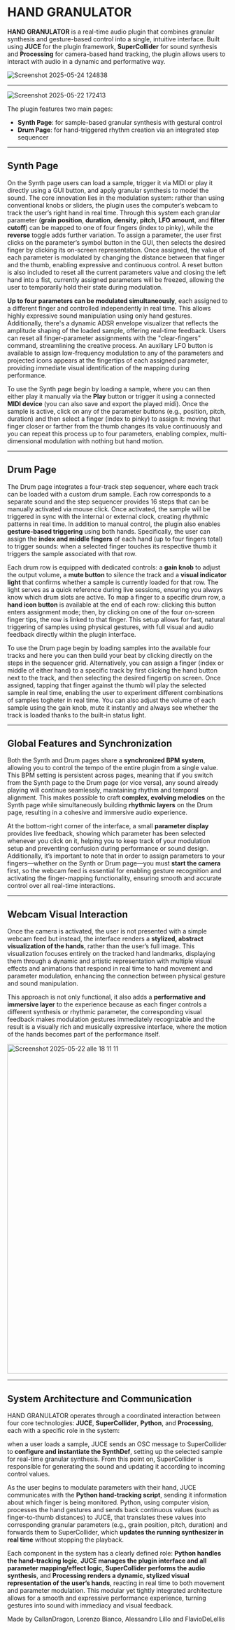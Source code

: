 # HAND GRANULATOR

**HAND GRANULATOR** is a real-time audio plugin that combines granular synthesis and gesture-based control into a single, intuitive interface. Built using **JUCE** for the plugin framework, **SuperCollider** for sound synthesis and **Processing** for camera-based hand tracking, the plugin allows users to interact with audio in a dynamic and performative way.

![Screenshot 2025-05-24 124838](https://github.com/user-attachments/assets/3fd26fe8-7e22-4e70-8751-aafa27e21886)

---

![Screenshot 2025-05-22 172413](https://github.com/user-attachments/assets/45863c3c-180a-4508-a8f0-0eae5f02c844)



The plugin features two main pages:

- **Synth Page**: for sample-based granular synthesis with gestural control
- **Drum Page**: for hand-triggered rhythm creation via an integrated step sequencer

---


## Synth Page

On the Synth page users can load a sample, trigger it via MIDI or play it directly using a GUI button, and apply granular synthesis to model the sound. The core innovation lies in the modulation system: rather than using conventional knobs or sliders, the plugin uses the computer’s webcam to track the user’s right hand in real time. Through this system each granular parameter (**grain position**, **duration**, **density**, **pitch**, **LFO amount**, and **filter cutoff**) can be mapped to one of four fingers (index to pinky), while the **reverse** toggle adds further variation. To assign a parameter, the user first clicks on the parameter’s symbol button in the GUI, then selects the desired finger by clicking its on-screen representation. Once assigned, the value of each parameter is modulated by changing the distance between that finger and the thumb, enabling expressive and continuous control. A reset button is also included to reset all the current parameters value and closing the left hand into a fist, currently assigned parameters will be freezed, allowing the user to temporarily hold their state during modulation.

**Up to four parameters can be modulated simultaneously**, each assigned to a different finger and controlled independently in real time. This allows highly expressive sound manipulation using only hand gestures. Additionally, there's a dynamic ADSR envelope visualizer that reflects the amplitude shaping of the loaded sample, offering real-time feedback. Users can reset all finger-parameter assignments with the "clear-fingers" command, streamlining the creative process. An auxiliary LFO button is available to assign low-frequency modulation to any of the parameters and projected icons appears at the fingertips of each assigned parameter, providing immediate visual identification of the mapping during performance.

To use the Synth page begin by loading a sample, where you can then either play it manually via the **Play** button or trigger it using a connected **MIDI device** (you can also save and export the played midi). Once the sample is active, click on any of the parameter buttons (e.g., position, pitch, duration) and then select a finger (index to pinky) to assign it: moving that finger closer or farther from the thumb changes its value continuously and you can repeat this process up to four parameters, enabling complex, multi-dimensional modulation with nothing but hand motion.

---

## Drum Page

The Drum page integrates a four-track step sequencer, where each track can be loaded with a custom drum sample. Each row corresponds to a separate sound and the step sequencer provides 16 steps that can be manually activated via mouse click. Once activated, the sample will be triggered in sync with the internal or external clock, creating rhythmic patterns in real time. In addition to manual control, the plugin also enables **gesture-based triggering** using both hands. Specifically, the user can assign the **index and middle fingers** of each hand (up to four fingers total) to trigger sounds: when a selected finger touches its respective thumb it triggers the sample associated with that row.

Each drum row is equipped with dedicated controls: a **gain knob** to adjust the output volume, a **mute button** to silence the track and a **visual indicator light** that confirms whether a sample is currently loaded for that row. The light serves as a quick reference during live sessions, ensuring you always know which drum slots are active. To map a finger to a specific drum row, a **hand icon button** is available at the end of each row: clicking this button enters assignment mode; then, by clicking on one of the four on-screen finger tips, the row is linked to that finger. This setup allows for fast, natural triggering of samples using physical gestures, with full visual and audio feedback directly within the plugin interface.

To use the Drum page begin by loading samples into the available four tracks and here you can then build your beat by clicking directly on the steps in the sequencer grid. Alternatively, you can assign a finger (index or middle of either hand) to a specific track by first clicking the hand button next to the track, and then selecting the desired fingertip on screen. Once assigned, tapping that finger against the thumb will play the selected sample in real time, enabling the user to experiment different combinations of samples togheter in real time. You can also adjust the volume of each sample using the gain knob, mute it instantly and always see whether the track is loaded thanks to the built-in status light.

---

## Global Features and Synchronization

Both the Synth and Drum pages share a **synchronized BPM system**, allowing you to control the tempo of the entire plugin from a single value. This BPM setting is persistent across pages, meaning that if you switch from the Synth page to the Drum page (or vice versa), any sound already playing will continue seamlessly, maintaining rhythm and temporal alignment. This makes possible to craft **complex, evolving melodies** on the Synth page while simultaneously building **rhythmic layers** on the Drum page, resulting in a cohesive and immersive audio experience.

At the bottom-right corner of the interface, a small **parameter display** provides live feedback, showing which parameter has been selected whenever you click on it, helping you to keep track of your modulation setup and preventing confusion during performance or sound design. Additionally, it’s important to note that in order to assign parameters to your fingers—whether on the Synth or Drum page—you must **start the camera** first, so the webcam feed is essential for enabling gesture recognition and activating the finger-mapping functionality, ensuring smooth and accurate control over all real-time interactions.

---

## Webcam Visual Interaction

Once the camera is activated, the user is not presented with a simple webcam feed but instead, the interface renders a **stylized, abstract visualization of the hands**, rather than the user’s full image. This visualization focuses entirely on the tracked hand landmarks, displaying them through a dynamic and artistic representation with multiple visual effects and animations that respond in real time to hand movement and parameter modulation, enhancing the connection between physical gesture and sound manipulation.

This approach is not only functional, it also adds a **performative and immersive layer** to the experience because as each finger controls a different synthesis or rhythmic parameter, the corresponding visual feedback makes modulation gestures immediately recognizable and the result is a visually rich and musically expressive interface, where the motion of the hands becomes part of the performance itself.


<img width="752" alt="Screenshot 2025-05-22 alle 18 11 11" src="https://github.com/user-attachments/assets/91f56a7f-3128-4445-9233-5a4815c37277" />

---

## System Architecture and Communication

HAND GRANULATOR operates through a coordinated interaction between four core technologies: **JUCE**, **SuperCollider**, **Python**, and **Processing**, each with a specific role in the system: 

when a user loads a sample, JUCE sends an OSC message to SuperCollider to **configure and instantiate the SynthDef**, setting up the selected sample for real-time granular synthesis. From this point on, SuperCollider is responsible for generating the sound and updating it according to incoming control values.

As the user begins to modulate parameters with their hand, JUCE communicates with the **Python hand-tracking script**, sending it information about which finger is being monitored. Python, using computer vision, processes the hand gestures and sends back continuous values (such as finger-to-thumb distances) to JUCE, that translates these values into corresponding granular parameters (e.g., grain position, pitch, duration) and forwards them to SuperCollider, which **updates the running synthesizer in real time** without stopping the playback.

Each component in the system has a clearly defined role: **Python handles the hand-tracking logic**, **JUCE manages the plugin interface and all parameter mapping/effect logic**, **SuperCollider performs the audio synthesis**, and **Processing renders a dynamic, stylized visual representation of the user’s hands**, reacting in real time to both movement and parameter modulation. This modular yet tightly integrated architecture allows for a smooth and expressive performance experience, turning gestures into sound with immediacy and visual feedback.

Made by CallanDragon, Lorenzo Bianco, Alessandro Lillo and FlavioDeLellis
